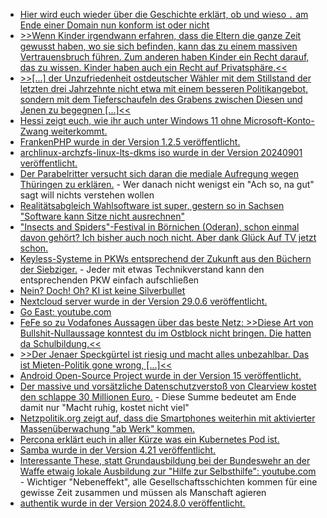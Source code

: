 * [Hier wird euch wieder über die Geschichte erklärt, ob und wieso `.` am Ende einer Domain nun konform ist oder nicht](https://utcc.utoronto.ca/~cks/space/blog/tech/DomainDotAtEndStatus)
* [>>Wenn Kinder irgendwann erfahren, dass die Eltern die ganze Zeit gewusst haben, wo sie sich befinden, kann das zu einem massiven Vertrauensbruch führen. Zum anderen haben Kinder ein Recht darauf, das zu wissen. Kinder haben auch ein Recht auf Privatsphäre.<<](https://netzpolitik.org/2024/gps-tracker-fuer-kinder-kinder-haben-auch-ein-recht-auf-privatsphaere/)
* [>>[...] der Unzufriedenheit ostdeutscher Wähler mit dem Stillstand der letzten drei Jahrzehnte nicht etwa mit einem besseren Politikangebot, sondern mit dem Tiefer­schaufeln des Grabens zwischen Diesen und Jenen zu begegnen [...]<<](https://tuxproject.de/blog/2024/09/nachbetrachtung-zu-den-wahlen-im-osten/)
* [Hessi zeigt euch, wie ihr auch unter Windows 11 ohne Microsoft-Konto-Zwang weiterkommt.](https://hessburg.de/windows-ohne-microsoft-konto-zwang-installieren-herbst-2024/)
* [FrankenPHP wurde in der Version 1.2.5 veröffentlicht.](https://github.com/dunglas/frankenphp/releases/tag/v1.2.5)
* [archlinux-archzfs-linux-lts-dkms iso wurde in der Version 20240901 veröffentlicht.](https://github.com/stevleibelt/arch-linux-live-cd-iso-with-zfs/releases/tag/20240901)
* [Der Parabelritter versucht sich daran die mediale Aufregung wegen Thüringen zu erklären.](https://www.youtube.com/watch?v=1Iq4YUkifL0) - Wer danach nicht wenigst ein "Ach so, na gut" sagt will nichts verstehen wollen
* [Realitätsabgleich Wahlsoftware ist super, gestern so in Sachsen "Software kann Sitze nicht ausrechnen"](https://blog.fefe.de/?ts=982b52bc)
* ["Insects and Spiders"-Festival in Börnichen (Oderan), schon einmal davon gehört? Ich bisher auch noch nicht. Aber dank Glück Auf TV jetzt schon.](https://www.youtube.com/watch?v=zjxYQsq07B4)
* [Keyless-Systeme in PKWs entsprechend der Zukunft aus den Büchern der Siebziger.](https://www.borncity.com/blog/2024/09/02/adac-keyless-systeme-in-pkws-in-2024-immer-noch-leicht-zu-hacken/) - Jeder mit etwas Technikverstand kann den entsprechenden PKW einfach aufschließen
* [Nein? Doch! Oh? KI ist keine Silverbullet](https://blog.fefe.de/?ts=9828225f)
* [Nextcloud server wurde in der Version 29.0.6 veröffentlicht.](https://github.com/nextcloud/server/releases/tag/v29.0.6)
* [Go East: youtube.com](https://youtu.be/pljUktUKnb8?t=1158)
* [FeFe so zu Vodafones Aussagen über das beste Netz: >>Diese Art von Bullshit-Nullaussage konntest du im Ostblock nicht bringen. Die hatten da Schulbildung.<<](https://blog.fefe.de/?ts=9829e527)
* [>>Der Jenaer Speckgürtel ist riesig und macht alles unbezahlbar. Das ist Mieten-Politik gone wrong, [...]<<](https://blog.fefe.de/?ts=9829d796)
* [Android Open-Source Project wurde in der Version 15 veröffentlicht.](https://www.phoronix.com/news/Android-15-AOSP-Release)
* [Der massive und vorsätzliche Datenschutzverstoß von Clearview kostet den schlappe 30 Millionen Euro.](https://www.bleepingcomputer.com/news/legal/clearview-ai-fined-305-million-by-dutch-dpa-for-unlawful-data-collection/) - Diese Summe bedeutet am Ende damit nur "Macht ruhig, kostet nicht viel"
* [Netzpolitik.org zeigt auf, dass die Smartphones weiterhin mit aktivierter Massenüberwachung "ab Werk" kommen.](https://netzpolitik.org/2024/werbe-ids-damals-und-heute-wer-nicht-aufpasst-wird-getrackt/)
* [Percona erklärt euch in aller Kürze was ein Kubernetes Pod ist.](https://www.percona.com/blog/what-are-kubernetes-pods-a-deep-dive/)
* [Samba wurde in der Version 4.21 veröffentlicht.](https://www.phoronix.com/news/Samba-4.21-Released)
* [Interessante These, statt Grundausbildung bei der Bundeswehr an der Waffe etwaig lokale Ausbildung zur "Hilfe zur Selbsthilfe": youtube.com](https://youtu.be/y9MwWs81W_c?t=1396) - Wichtiger "Nebeneffekt", alle Gesellschaftsschichten kommen für eine gewisse Zeit zusammen und müssen als Manschaft agieren
* [authentik wurde in der Version 2024.8.0 veröffentlicht.](https://github.com/goauthentik/authentik/releases/tag/version/2024.8.0)
